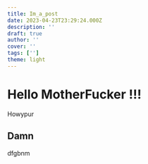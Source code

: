 ```yaml
---
title: Im_a_post
date: 2023-04-23T23:29:24.000Z
description: ''
draft: true
author: ''
cover: ''
tags: ['']
theme: light
---
```


# Hello MotherFucker !!!

Howypur

## Damn

dfgbnm
